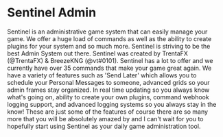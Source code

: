 # Sentinel Admin

Sentinel is an administrative game system that can easily manage your game. We offer a huge load of commands as well as the ability to create plugins for your system and so much more. Sentinel is striving to be the best Admin System out there. Sentinel was created by TrentaFX (@TrentaFX) & BreezeKNG (@vt#0101).
Sentinel has a lot to offer and we currently have over 35 commands that make your game great again. We have a variety of features such as 'Send Later' which allows you to schedule your Personal Messages to someone, advanced grids so your admin frames stay organized. In real time updating so you always know what's going on, ability to create your own plugins, command webhook logging support, and advanced logging systems so you always stay in the know! These are just some of the features of course there are so many more that you will be absolutely amazed by and I can't wait for you to hopefully start using Sentinel as your daily game administration tool.
